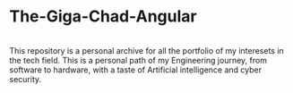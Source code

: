 # The-Giga-Chad-Angular
<br/>
This repository is a personal archive for all the portfolio of my interesets in the tech field. This is a personal path of my Engineering journey, from software to hardware, with a taste of Artificial intelligence and cyber security. 
